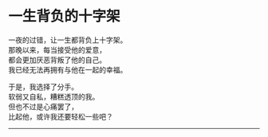 # 一生背负的十字架

一夜的过错，让一生都背负上十字架。\
那晚以来，每当接受他的爱意，\
都会更加厌恶背叛了他的自己。\
我已经无法再拥有与他在一起的幸福。

于是，我选择了分手。\
软弱又自私，糟糕透顶的我。\
但也不过是心痛罢了，\
比起他，或许我还要轻松一些吧？

---
